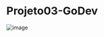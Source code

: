 # Projeto03-GoDev

![image](https://user-images.githubusercontent.com/88466608/170712791-7ae51bed-de67-4859-a139-99fc199e5992.png)
